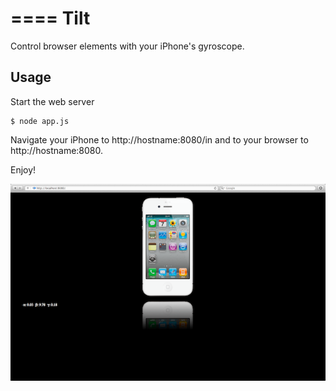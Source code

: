 ====
Tilt
====

Control browser elements with your iPhone's gyroscope.

Usage
-----

Start the web server

    $ node app.js

Navigate your iPhone to http://hostname:8080/in and to
your browser to http://hostname:8080.

Enjoy!

![Screenshot](https://github.com/skaslev/tilt/raw/master/screenshot.png)
